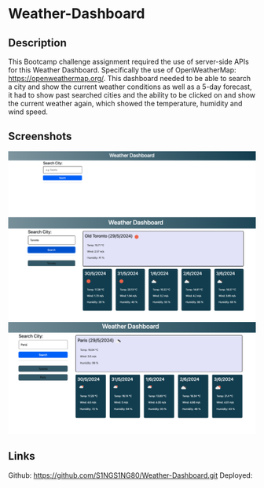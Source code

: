 # Weather-Dashboard

## Description
This Bootcamp challenge assignment required the use of server-side APIs for this Weather Dashboard.
Specifically the use of OpenWeatherMap: https://openweathermap.org/.
This dashboard needed to be able to search a city and show the current weather conditions as well as a 5-day forecast, it had to show past searched cities and the ability to be clicked on and show the current weather again, which showed the temperature, humidity and wind speed.

## Screenshots
![blank search](home.png)
![first search](search.png)
![second search](search2.png)

## Links
Github: https://github.com/S1NGS1NG80/Weather-Dashboard.git
Deployed: 